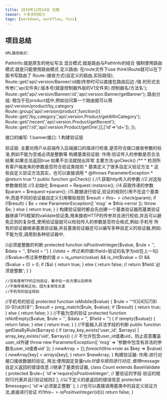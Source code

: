 ```yaml
---
title: 2019年12月24日 日报 
teaser: 十多天的努力
tags: [markdown, workflow, foss]
---
```

## 项目总结
	URL路径格式:
PathInfo:就是原生的地址写法
混合模式:就是路由与PathInfo的结合
强制使用路由模式:就是只能使用路由模式
定义路由:
在route文件下use think\Route就可以在下面书写路由了
Route::接收方式(自定义的路由,实际路径);
Route::get('api/:version/Banner/:id值(传参时可以直接在路由后边 /值 的形式去传参)','api文件夹/:版本号(就是控制器外层的V1文件夹).控制器名/方法名');
Route::get('api/:version/Banner/:id','api/:version.Banner/getBanner');
路由分组:
相当于在product组中,例如访问第一个路由就可以用 api/:version/product/by_category
Route::group('api/:version/product',function(){
    Route::get('/by_category','api/:version.Product/getAllInCategory');
    Route::get('/recent','api/:version.Product/getRecent');
    Route::get('/:id','api/:version.Product/getOne',[],['id'=>'\d+']);
});

接口的编写:
1.banner接口:
1.构建验证层

验证层:
主要对用户从前端传入后端接口的值进行检查,是否符合接口接收参数的标准,例如不能为空或必须是整数等
构建基类验证层:
作用:验证传入的参数是否合法      
结果:如果合法返回true  如果不合法就抛出异常
主要方法:goCkeck()
    /**
     * 检测所有客户端发来的参数是否符合验证类规则
     * 基类定义了很多自定义验证方法
     * 这些自定义验证方法其实，也可以直接调用
     * @throws ParameterException
     * @return true
     */
    public function goCheck()
    {
        //1.获取http传入的参数
        //2.对这些参数做校验
//3.初始化
$request = Request::instance();
//4.获取传递的参数
        $param = $request->param();
//5.数据进行验证,验证的规则引用不在这个基类中,而是不同的验证器自定义引用哪些规则
        $result = $this->check($param);
        if (!$result) {
            $e = new ParameterException([
                'msg' => $this->error
            ]);
            throw $e;
        } else {
            return true;
        }
    }
构建验证层时都会先创建一个基类验证器而基类验证器继承TP5框架的validate验证类,用来接收HTTP的传参并且进行校验,并且可以避免正则的复杂性,使用验证层就可以检验传入的参数是否符合格式,例如:手机号
所有的验证器继承基类验证器,并且基类验证器还可以编写多种自定义的验证器,例如:不能为空,调用到各种验证器中,

//必须是整数的判断
    protected function isPositiveInteger($value, $rule = '', $data = '', $field = '')
    {
        //$data=传过来的值
        //$field=验证的名字为id(在上一句)
        //$value=传过来参数的值
        $a = is_numeric($value) && is_int($value + 0) && ($value + 0) > 0;
        if ($a) {
            return true;
        } else {
            return false;
//            return $field.'必须是整数';
        }
    }

    //没有使用TP的正则验证，集中在一处方便以后修改
    //不推荐使用正则，因为复用性太差
    //手机号的验证规则
//手机号的验证
    protected function isMobile($value)
    {
        $rule = '^1(3|4|5|7|8)[0-9]\d{8}$^';
        $result = preg_match($rule, $value);
        if ($result) {
            return true;
        } else {
            return false;
        }
    }
//不能为空的验证
    protected function isNotEmpty($value, $rule = '', $data = '', $field = '')
    {
        if (empty($value)) {
            return false;
        } else {
            return true;
        }
    }
//不能输入非法字段的判断
    public function getDataByRule($arrays)
    {
        if (array_key_exists('user_id', $arrays) | array_key_exists('uid', $arrays)) {
            // 不允许包含user_id或者uid，防止恶意覆盖user_id外键
            throw new ParameterException([
                'msg' => '参数中包含有非法的参数名user_id或者uid'
            ]);
        }
        $newArray = [];
        foreach ($this->rule as $key => $value) {
            $newArray[$key] = $arrays[$key];
        }
        return $newArray;
    }
构建验证器:
作用:进行对接口接收数据的验证,
用法:使用固定变量$rule对值与规则进行对应, 使用$message自定义返回的错误信息
//继承了基类验证器,
class Count extends BaseValidate
{
protected $rule=[
  'id'=>'require|isPositiveInteger',
//	 要验证的字段    验证的规则1(|代表并且)|验证规则2
];
//以下定义的是返回的错误信息
protected $message=[
    'id'=>'必须是正整数'
];
}
//也可以直接调用基类中的自定义验证方法,直接进行验证
if(!$this->isPositiveInteger($id)){
    return false;
}










